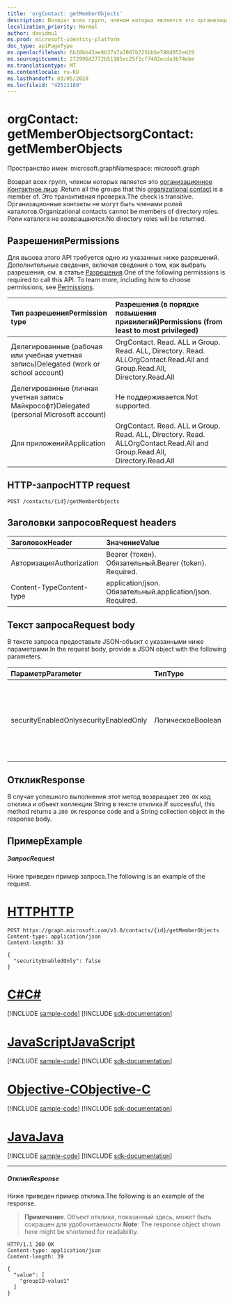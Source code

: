 ```yaml
---
title: 'orgContact: getMemberObjects'
description: Возврат всех групп, членом которых является это организационное Контактное лицо. Это транзитивная проверка.
localization_priority: Normal
author: davidmu1
ms.prod: microsoft-identity-platform
doc_type: apiPageType
ms.openlocfilehash: 6b28bb43ae8b37a7a7007b725bb6e788d052ed29
ms.sourcegitcommit: 272996d2772b51105ec25f1cf7482ecda3b74ebe
ms.translationtype: MT
ms.contentlocale: ru-RU
ms.lasthandoff: 03/05/2020
ms.locfileid: "42511189"
---
```

# <a name="orgcontact-getmemberobjects"></a><span data-ttu-id="4b5ca-104">orgContact: getMemberObjects</span><span class="sxs-lookup"><span data-stu-id="4b5ca-104">orgContact: getMemberObjects</span></span>

<span data-ttu-id="4b5ca-105">Пространство имен: microsoft.graph</span><span class="sxs-lookup"><span data-stu-id="4b5ca-105">Namespace: microsoft.graph</span></span>

<span data-ttu-id="4b5ca-106">Возврат всех групп, членом которых является это [организационное Контактное лицо](../resources/orgcontact.md) .</span><span class="sxs-lookup"><span data-stu-id="4b5ca-106">Return all the groups that this [organizational contact](../resources/orgcontact.md) is a member of.</span></span> <span data-ttu-id="4b5ca-107">Это транзитивная проверка.</span><span class="sxs-lookup"><span data-stu-id="4b5ca-107">The check is transitive.</span></span> <span data-ttu-id="4b5ca-108">Организационные контакты не могут быть членами ролей каталогов.</span><span class="sxs-lookup"><span data-stu-id="4b5ca-108">Organizational contacts cannot be members of directory roles.</span></span> <span data-ttu-id="4b5ca-109">Роли каталога не возвращаются.</span><span class="sxs-lookup"><span data-stu-id="4b5ca-109">No directory roles will be returned.</span></span>

## <a name="permissions"></a><span data-ttu-id="4b5ca-110">Разрешения</span><span class="sxs-lookup"><span data-stu-id="4b5ca-110">Permissions</span></span>
<span data-ttu-id="4b5ca-p103">Для вызова этого API требуется одно из указанных ниже разрешений. Дополнительные сведения, включая сведения о том, как выбрать разрешения, см. в статье [Разрешения](/graph/permissions-reference).</span><span class="sxs-lookup"><span data-stu-id="4b5ca-p103">One of the following permissions is required to call this API. To learn more, including how to choose permissions, see [Permissions](/graph/permissions-reference).</span></span>

|<span data-ttu-id="4b5ca-113">Тип разрешения</span><span class="sxs-lookup"><span data-stu-id="4b5ca-113">Permission type</span></span>      | <span data-ttu-id="4b5ca-114">Разрешения (в порядке повышения привилегий)</span><span class="sxs-lookup"><span data-stu-id="4b5ca-114">Permissions (from least to most privileged)</span></span>              |
|:--------------------|:---------------------------------------------------------|
|<span data-ttu-id="4b5ca-115">Делегированные (рабочая или учебная учетная запись)</span><span class="sxs-lookup"><span data-stu-id="4b5ca-115">Delegated (work or school account)</span></span> | <span data-ttu-id="4b5ca-116">OrgContact. Read. ALL и Group. Read. ALL, Directory. Read. ALL</span><span class="sxs-lookup"><span data-stu-id="4b5ca-116">OrgContact.Read.All and Group.Read.All, Directory.Read.All</span></span>  |
|<span data-ttu-id="4b5ca-117">Делегированные (личная учетная запись Майкрософт)</span><span class="sxs-lookup"><span data-stu-id="4b5ca-117">Delegated (personal Microsoft account)</span></span> | <span data-ttu-id="4b5ca-118">Не поддерживается.</span><span class="sxs-lookup"><span data-stu-id="4b5ca-118">Not supported.</span></span>    |
|<span data-ttu-id="4b5ca-119">Для приложений</span><span class="sxs-lookup"><span data-stu-id="4b5ca-119">Application</span></span> | <span data-ttu-id="4b5ca-120">OrgContact. Read. ALL и Group. Read. ALL, Directory. Read. ALL</span><span class="sxs-lookup"><span data-stu-id="4b5ca-120">OrgContact.Read.All and Group.Read.All, Directory.Read.All</span></span> |

## <a name="http-request"></a><span data-ttu-id="4b5ca-121">HTTP-запрос</span><span class="sxs-lookup"><span data-stu-id="4b5ca-121">HTTP request</span></span>
<!-- { "blockType": "ignored" } -->
```http
POST /contacts/{id}/getMemberObjects

```
## <a name="request-headers"></a><span data-ttu-id="4b5ca-122">Заголовки запросов</span><span class="sxs-lookup"><span data-stu-id="4b5ca-122">Request headers</span></span>
| <span data-ttu-id="4b5ca-123">Заголовок</span><span class="sxs-lookup"><span data-stu-id="4b5ca-123">Header</span></span>       | <span data-ttu-id="4b5ca-124">Значение</span><span class="sxs-lookup"><span data-stu-id="4b5ca-124">Value</span></span> |
|:---------------|:----------|
| <span data-ttu-id="4b5ca-125">Авторизация</span><span class="sxs-lookup"><span data-stu-id="4b5ca-125">Authorization</span></span>  | <span data-ttu-id="4b5ca-p104">Bearer {токен}. Обязательный.</span><span class="sxs-lookup"><span data-stu-id="4b5ca-p104">Bearer {token}. Required.</span></span> |
| <span data-ttu-id="4b5ca-128">Content-Type</span><span class="sxs-lookup"><span data-stu-id="4b5ca-128">Content-type</span></span>   | <span data-ttu-id="4b5ca-p105">application/json. Обязательный.</span><span class="sxs-lookup"><span data-stu-id="4b5ca-p105">application/json. Required.</span></span>|

## <a name="request-body"></a><span data-ttu-id="4b5ca-131">Текст запроса</span><span class="sxs-lookup"><span data-stu-id="4b5ca-131">Request body</span></span>
<span data-ttu-id="4b5ca-132">В тексте запроса предоставьте JSON-объект с указанными ниже параметрами.</span><span class="sxs-lookup"><span data-stu-id="4b5ca-132">In the request body, provide a JSON object with the following parameters.</span></span>

| <span data-ttu-id="4b5ca-133">Параметр</span><span class="sxs-lookup"><span data-stu-id="4b5ca-133">Parameter</span></span>    | <span data-ttu-id="4b5ca-134">Тип</span><span class="sxs-lookup"><span data-stu-id="4b5ca-134">Type</span></span>   |<span data-ttu-id="4b5ca-135">Описание</span><span class="sxs-lookup"><span data-stu-id="4b5ca-135">Description</span></span>|
|:---------------|:--------|:----------|
|<span data-ttu-id="4b5ca-136">securityEnabledOnly</span><span class="sxs-lookup"><span data-stu-id="4b5ca-136">securityEnabledOnly</span></span>|<span data-ttu-id="4b5ca-137">Логическое</span><span class="sxs-lookup"><span data-stu-id="4b5ca-137">Boolean</span></span>|<span data-ttu-id="4b5ca-138">Значение `false`.</span><span class="sxs-lookup"><span data-stu-id="4b5ca-138">Set to `false`.</span></span> <span data-ttu-id="4b5ca-139">Возвращение лишь защищенных групп поддерживается только для пользователей.</span><span class="sxs-lookup"><span data-stu-id="4b5ca-139">Returning only security-enabled groups is supported for users only.</span></span>|

## <a name="response"></a><span data-ttu-id="4b5ca-140">Отклик</span><span class="sxs-lookup"><span data-stu-id="4b5ca-140">Response</span></span>

<span data-ttu-id="4b5ca-141">В случае успешного выполнения этот метод возвращает `200 OK` код отклика и объект коллекции String в тексте отклика.</span><span class="sxs-lookup"><span data-stu-id="4b5ca-141">If successful, this method returns a `200 OK` response code and a String collection object in the response body.</span></span>

## <a name="example"></a><span data-ttu-id="4b5ca-142">Пример</span><span class="sxs-lookup"><span data-stu-id="4b5ca-142">Example</span></span>

##### <a name="request"></a><span data-ttu-id="4b5ca-143">Запрос</span><span class="sxs-lookup"><span data-stu-id="4b5ca-143">Request</span></span>
<span data-ttu-id="4b5ca-144">Ниже приведен пример запроса.</span><span class="sxs-lookup"><span data-stu-id="4b5ca-144">The following is an example of the request.</span></span>


# <a name="http"></a>[<span data-ttu-id="4b5ca-145">HTTP</span><span class="sxs-lookup"><span data-stu-id="4b5ca-145">HTTP</span></span>](#tab/http)
<!-- {
  "blockType": "request",
  "name": "orgcontact_getmemberobjects"
}-->
```http
POST https://graph.microsoft.com/v1.0/contacts/{id}/getMemberObjects
Content-type: application/json
Content-length: 33

{
  "securityEnabledOnly": false
}
```
# <a name="c"></a>[<span data-ttu-id="4b5ca-146">C#</span><span class="sxs-lookup"><span data-stu-id="4b5ca-146">C#</span></span>](#tab/csharp)
[!INCLUDE [sample-code](../includes/snippets/csharp/orgcontact-getmemberobjects-csharp-snippets.md)]
[!INCLUDE [sdk-documentation](../includes/snippets/snippets-sdk-documentation-link.md)]

# <a name="javascript"></a>[<span data-ttu-id="4b5ca-147">JavaScript</span><span class="sxs-lookup"><span data-stu-id="4b5ca-147">JavaScript</span></span>](#tab/javascript)
[!INCLUDE [sample-code](../includes/snippets/javascript/orgcontact-getmemberobjects-javascript-snippets.md)]
[!INCLUDE [sdk-documentation](../includes/snippets/snippets-sdk-documentation-link.md)]

# <a name="objective-c"></a>[<span data-ttu-id="4b5ca-148">Objective-C</span><span class="sxs-lookup"><span data-stu-id="4b5ca-148">Objective-C</span></span>](#tab/objc)
[!INCLUDE [sample-code](../includes/snippets/objc/orgcontact-getmemberobjects-objc-snippets.md)]
[!INCLUDE [sdk-documentation](../includes/snippets/snippets-sdk-documentation-link.md)]

# <a name="java"></a>[<span data-ttu-id="4b5ca-149">Java</span><span class="sxs-lookup"><span data-stu-id="4b5ca-149">Java</span></span>](#tab/java)
[!INCLUDE [sample-code](../includes/snippets/java/orgcontact-getmemberobjects-java-snippets.md)]
[!INCLUDE [sdk-documentation](../includes/snippets/snippets-sdk-documentation-link.md)]

---


##### <a name="response"></a><span data-ttu-id="4b5ca-150">Отклик</span><span class="sxs-lookup"><span data-stu-id="4b5ca-150">Response</span></span>
<span data-ttu-id="4b5ca-151">Ниже приведен пример отклика.</span><span class="sxs-lookup"><span data-stu-id="4b5ca-151">The following is an example of the response.</span></span>
><span data-ttu-id="4b5ca-152">**Примечание**. Объект отклика, показанный здесь, может быть сокращен для удобочитаемости.</span><span class="sxs-lookup"><span data-stu-id="4b5ca-152">**Note**: The response object shown here might be shortened for readability.</span></span> 
<!-- {
  "blockType": "response",
  "truncated": true,
  "@odata.type": "string",
  "isCollection": true
} -->
```http
HTTP/1.1 200 OK
Content-type: application/json
Content-length: 39

{
  "value": [
    "groupID-value1"
  ]
}
```

<!-- uuid: 8fcb5dbc-d5aa-4681-8e31-b001d5168d79
2015-10-25 14:57:30 UTC -->
<!--
{
  "type": "#page.annotation",
  "description": "orgContact: getMemberObjects",
  "keywords": "",
  "section": "documentation",
  "tocPath": "",
  "suppressions": [
  ]
}
-->
